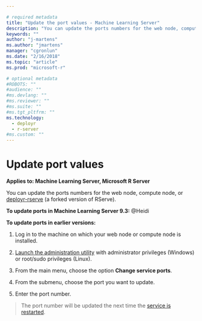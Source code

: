 ```yaml
---

# required metadata
title: "Update the port values - Machine Learning Server"
description: "You can update the ports numbers for the web node, compute node, or deployr-rserve."
keywords: ""
author: "j-martens"
ms.author: "jmartens"
manager: "cgronlun"
ms.date: "2/16/2018"
ms.topic: "article"
ms.prod: "microsoft-r"

# optional metadata
#ROBOTS: ""
#audience: ""
#ms.devlang: ""
#ms.reviewer: ""
#ms.suite: ""
#ms.tgt_pltfrm: ""
ms.technology: 
  - deployr
  - r-server
#ms.custom: ""
---
```


# Update port values

**Applies to:  Machine Learning Server, Microsoft R Server**

You can update the ports numbers for the web node, compute node, or [deployr-rserve](https://github.com/Microsoft/deployr-rserve) (a forked version of RServe).

**To update ports in Machine Learning Server 9.3:**
@Heidi

**To update ports in earlier versions:**

1. Log in to the machine on which your web node or compute node is installed.

1. [Launch the administration utility](configure-admin-cli-launch.md) with administrator privileges (Windows) or root/sudo privileges (Linux).

1. From the main menu, choose the option **Change service ports**.

1. From the submenu, choose the port you want to update.

1. Enter the port number. 

>The port number will be updated the next time the [service is restarted](configure-admin-cli-stop-start.md).
